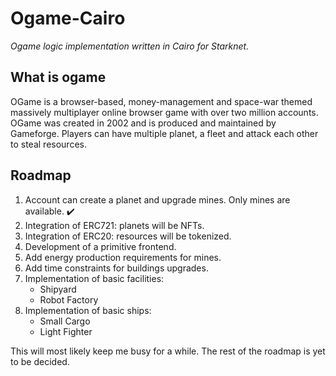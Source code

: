 # Ogame-Cairo

_Ogame logic implementation written in Cairo for Starknet._

## What is ogame

OGame is a browser-based, money-management and space-war themed massively multiplayer online browser game with over two million accounts. OGame was created in 2002 and is produced and maintained by Gameforge. Players can have multiple planet, a fleet and attack each other to steal resources.

## Roadmap

1. Account can create a planet and upgrade mines. Only mines are available. :heavy_check_mark:
2. Integration of ERC721: planets will be NFTs.
3. Integration of ERC20: resources will be tokenized.
4. Development of a primitive frontend.
5. Add energy production requirements for mines.
6. Add time constraints for buildings upgrades.
7. Implementation of basic facilities:
   - Shipyard
   - Robot Factory
8. Implementation of basic ships:
   - Small Cargo
   - Light Fighter

This will most likely keep me busy for a while. The rest of the roadmap is yet to be decided.
